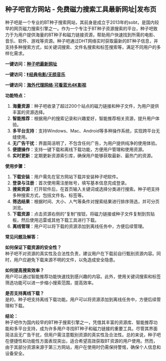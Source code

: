 <h2>种子吧官方网站 - 免费磁力搜索工具最新网址|发布页</h2>
<p>种子吧是一个专业的BT种子搜索网站，其前身是成立于2013年的sobt，是国内较早的网页磁力搜索引擎之一。作为一个专注于BT种子资源搜索的平台，种子吧致力于为用户提供海量的BT种子和磁力链接资源，帮助用户快速找到所需的电影、音乐、软件、游戏等资源。种子吧通过DHT网络实时获取最新的BT种子信息，并支持多种搜索方式，如关键词搜索、文件名搜索和标签搜索等，满足不同用户的多样化需求。</p>
<p><strong>一键访问：</strong><a href="https://www.ggonav.com/sites/5746.html" target="_blank"><strong>种子吧最新网址</strong></a></p>
<p><strong>一键访问：</strong><a href="https://pan.quark.cn/s/0db22432c259" target="_blank"><strong>⏬经典电影/无损音乐</strong></a></p>
<p><strong>一键访问：</strong><a href="http://ip.harmonylink.net/share/e82025" target="_blank"><strong>海外代理网络·可看蓝光4K影视</strong></a></p>
<p><strong>功能特点：</strong></p>
<ol>
  <li><strong>海量资源</strong>：种子吧收录了超过200个站点的磁力链接和种子文件，为用户提供丰富的资源选择。</li>
  <li><strong>智能推荐</strong>：根据用户的搜索记录和兴趣爱好，智能推荐相关资源，提升用户体验。</li>
  <li><strong>多平台支持</strong>：支持Windows、Mac、Android等多种操作系统，实现跨平台无缝使用。</li>
  <li><strong>无广告干扰</strong>：界面简洁明了，不包含任何广告，为用户提供纯净的使用体验。</li>
  <li><strong>便捷操作</strong>：支持一键下载和离线下载功能，方便用户管理和使用资源。</li>
  <li><strong>实时更新</strong>：定期更新资源索引库，确保用户能够获取最新、最热门的资源。</li>
</ol>
<p><strong>使用步骤：</strong></p>
<ol>
  <li><strong>下载安装</strong>：用户需先在官方网站下载并安装种子吧软件。</li>
  <li><strong>登录与注册</strong>：首次使用需注册账号，填写基本信息完成登录。</li>
  <li><strong>搜索资源</strong>：打开软件后，在首页输入关键词或选择分类进行搜索。种子吧支持多种搜索方式，包括文件名、标签等。</li>
  <li><strong>筛选结果</strong>：根据时间、大小、人气等条件对搜索结果进行排序筛选，并可分页浏览。</li>
  <li><strong>下载资源</strong>：点击资源右侧的“复制”按钮，将磁力链接或种子文件复制到剪贴板，然后使用迅雷或其他下载工具进行下载。</li>
  <li><strong>离线管理</strong>：用户可以将下载的资源添加到离线任务中，方便后续管理。</li>
</ol>
<p><strong>常见问题及解答：</strong></p>
<p><strong>如何保证下载资源的安全性？</strong><br>种子吧不对资源的真实性及合法性负责，建议用户在下载前自行甄别资源内容。同时，用户应避免下载来源不明的文件，以免造成安全隐患。</p>
<p><strong>如何提高搜索效率？</strong><br>用户可以通过智能推荐功能快速找到感兴趣的内容。此外，使用关键词搜索和标签筛选功能可以进一步缩小搜索范围，提高效率。</p>
<p><strong>是否支持离线下载？</strong><br>是的，种子吧支持离线下载功能。用户可以将资源添加到离线任务中，方便后续管理和下载。</p>
<p><strong>结论：</strong><br>种子吧作为国内较早的BT种子搜索引擎之一，凭借其丰富的资源库、智能推荐功能和多平台支持，成为许多用户寻找BT种子和磁力链接的重要工具。尽管其界面简洁且无广告干扰，但用户需注意甄别资源的真实性及合法性。总的来说，种子吧在便捷性和功能性方面表现突出，适合希望高效获取BT资源的用户使用。然而，由于其部分资源来源于第三方网站，用户在使用时仍需保持警惕，确保个人信息和设备安全。</p>
